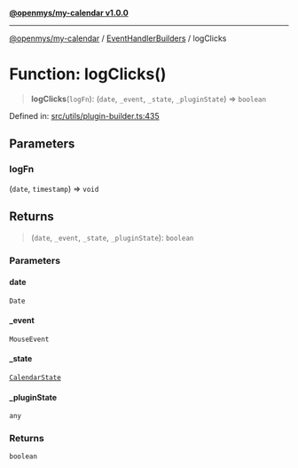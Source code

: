[**@openmys/my-calendar v1.0.0**](../../../../README.md)

***

[@openmys/my-calendar](../../../../globals.md) / [EventHandlerBuilders](../README.md) / logClicks

# Function: logClicks()

> **logClicks**(`logFn`): (`date`, `_event`, `_state`, `_pluginState`) => `boolean`

Defined in: [src/utils/plugin-builder.ts:435](https://github.com/openmys/my-calendar/blob/96ebce4306bfb6a4ab4c4297a9b422c56933c5da/src/utils/plugin-builder.ts#L435)

## Parameters

### logFn

(`date`, `timestamp`) => `void`

## Returns

> (`date`, `_event`, `_state`, `_pluginState`): `boolean`

### Parameters

#### date

`Date`

#### \_event

`MouseEvent`

#### \_state

[`CalendarState`](../../../../interfaces/CalendarState.md)

#### \_pluginState

`any`

### Returns

`boolean`
